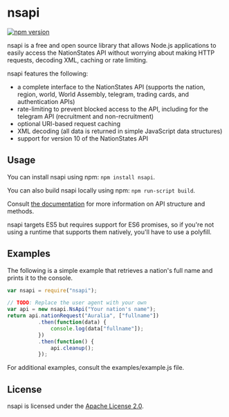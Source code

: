 # nsapi #

[![npm version](https://badge.fury.io/js/nsapi.svg)](https://badge.fury.io/js/nsapi)

nsapi is a free and open source library that allows Node.js applications to
easily access the NationStates API without worrying about making HTTP requests,
decoding XML, caching or rate limiting.

nsapi features the following:

* a complete interface to the NationStates API (supports the nation, region,
  world, World Assembly, telegram, trading cards, and authentication APIs)
* rate-limiting to prevent blocked access to the API, including for the
  telegram API (recruitment and non-recruitment)
* optional URI-based request caching
* XML decoding (all data is returned in simple JavaScript data structures)
* support for version 10 of the NationStates API

## Usage ##

You can install nsapi using npm: `npm install nsapi`.

You can also build nsapi locally using npm: `npm run-script build`.

Consult [the documentation](https://auralia.github.io/node-nsapi/) for more
information on API structure and methods.

nsapi targets ES5 but requires support for ES6 promises, so if you're not
using a runtime that supports them natively, you'll have to use a polyfill.

## Examples ##

The following is a simple example that retrieves a nation's full name and prints
it to the console.

```js
var nsapi = require("nsapi");

// TODO: Replace the user agent with your own
var api = new nsapi.NsApi("Your nation's name");
return api.nationRequest("Auralia", ["fullname"])
          .then(function(data) {
              console.log(data["fullname"]);
          })
          .then(function() {
              api.cleanup();
          });
```

For additional examples, consult the examples/example.js file.

## License ##

nsapi is licensed under the [Apache License 2.0](http://www.apache.org/licenses/LICENSE-2.0).
